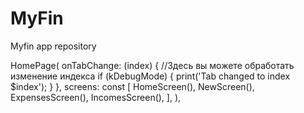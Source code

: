 # MyFin
Myfin app repository


HomePage(
        onTabChange: (index) {
           //Здесь вы можете обработать изменение индекса
          if (kDebugMode) {
            print('Tab changed to index $index');
         }
        },
        screens: const [
          HomeScreen(),
          NewScreen(),
          ExpensesScreen(),
          IncomesScreen(),
        ],
      ),